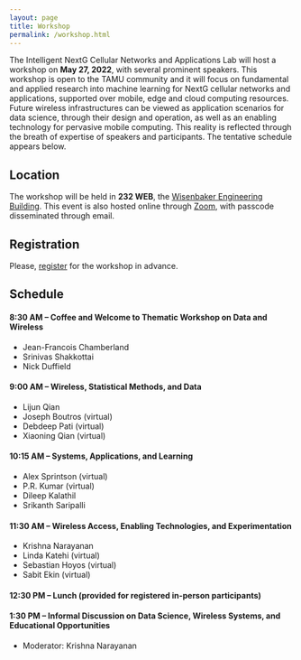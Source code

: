 ```yaml
---
layout: page
title: Workshop
permalink: /workshop.html
---
```


The Intelligent NextG Cellular Networks and Applications Lab will host a workshop on __May 27, 2022__, with several prominent speakers.
This workshop is open to the TAMU community and it will focus on fundamental and applied research into machine learning for NextG cellular networks and applications, supported over mobile, edge and cloud computing resources.
Future wireless infrastructures can be viewed as application scenarios for data science, through their design and operation, as well as an enabling technology for pervasive mobile computing.
This reality is reflected through the breath of expertise of speakers and participants.
The tentative schedule appears below.


## Location

The workshop will be held in __232 WEB__,
the [Wisenbaker Engineering Building](https://goo.gl/maps/MRUT3tCXjAcEX9wB6).
This event is also hosted online through [Zoom](https://tamu.zoom.us/j/93007732216), with passcode disseminated through email.


## Registration

Please, [register](https://forms.gle/sE3j1ZAnrXJyQX1K9) for the workshop in advance.


## Schedule

#### 8:30 AM – Coffee and Welcome to Thematic Workshop on Data and Wireless
  * Jean-Francois Chamberland
  * Srinivas Shakkottai
  * Nick Duffield

#### 9:00 AM – Wireless, Statistical Methods, and Data
  * Lijun Qian
  * Joseph Boutros (virtual)
  * Debdeep Pati (virtual)
  * Xiaoning Qian (virtual)

#### 10:15 AM – Systems, Applications, and Learning
  * Alex Sprintson (virtual)
  * P.R. Kumar (virtual)
  * Dileep Kalathil
  * Srikanth Saripalli

#### 11:30 AM – Wireless Access, Enabling Technologies, and Experimentation
  * Krishna Narayanan
  * Linda Katehi (virtual)
  * Sebastian Hoyos (virtual)
  * Sabit Ekin (virtual)

#### 12:30 PM – Lunch (provided for registered in-person participants)

#### 1:30 PM – Informal Discussion on Data Science, Wireless Systems, and Educational Opportunities
  * Moderator: Krishna Narayanan

